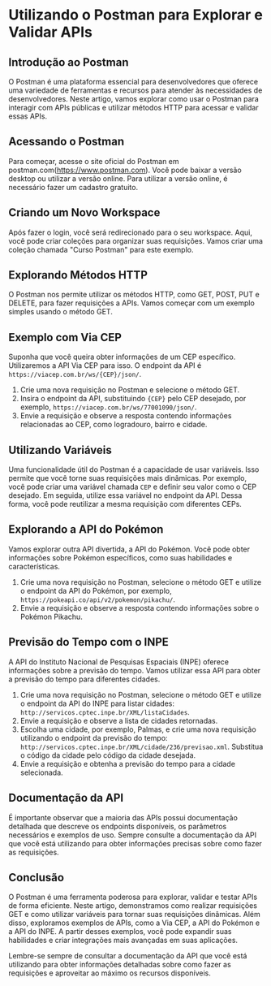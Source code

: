 
# Utilizando o Postman para Explorar e Validar APIs

## Introdução ao Postman
O Postman é uma plataforma essencial para desenvolvedores que oferece uma variedade de ferramentas e recursos para atender às necessidades de desenvolvedores. Neste artigo, vamos explorar como usar o Postman para interagir com APIs públicas e utilizar métodos HTTP para acessar e validar essas APIs.

## Acessando o Postman
Para começar, acesse o site oficial do Postman em postman.com(https://www.postman.com). Você pode baixar a versão desktop ou utilizar a versão online. Para utilizar a versão online, é necessário fazer um cadastro gratuito.

## Criando um Novo Workspace
Após fazer o login, você será redirecionado para o seu workspace. Aqui, você pode criar coleções para organizar suas requisições. Vamos criar uma coleção chamada \"Curso Postman\" para este exemplo.

## Explorando Métodos HTTP
O Postman nos permite utilizar os métodos HTTP, como GET, POST, PUT e DELETE, para fazer requisições a APIs. Vamos começar com um exemplo simples usando o método GET.

## Exemplo com Via CEP
Suponha que você queira obter informações de um CEP específico. Utilizaremos a API Via CEP para isso. O endpoint da API é `https://viacep.com.br/ws/{CEP}/json/`.

1. Crie uma nova requisição no Postman e selecione o método GET.
2. Insira o endpoint da API, substituindo `{CEP}` pelo CEP desejado, por exemplo, `https://viacep.com.br/ws/77001090/json/`.
3. Envie a requisição e observe a resposta contendo informações relacionadas ao CEP, como logradouro, bairro e cidade.

## Utilizando Variáveis
Uma funcionalidade útil do Postman é a capacidade de usar variáveis. Isso permite que você torne suas requisições mais dinâmicas. Por exemplo, você pode criar uma variável chamada `CEP` e definir seu valor como o CEP desejado. Em seguida, utilize essa variável no endpoint da API. Dessa forma, você pode reutilizar a mesma requisição com diferentes CEPs.

## Explorando a API do Pokémon
Vamos explorar outra API divertida, a API do Pokémon. Você pode obter informações sobre Pokémon específicos, como suas habilidades e características.

1. Crie uma nova requisição no Postman, selecione o método GET e utilize o endpoint da API do Pokémon, por exemplo, `https://pokeapi.co/api/v2/pokemon/pikachu/`.
2. Envie a requisição e observe a resposta contendo informações sobre o Pokémon Pikachu.

## Previsão do Tempo com o INPE
A API do Instituto Nacional de Pesquisas Espaciais (INPE) oferece informações sobre a previsão do tempo. Vamos utilizar essa API para obter a previsão do tempo para diferentes cidades.

1. Crie uma nova requisição no Postman, selecione o método GET e utilize o endpoint da API do INPE para listar cidades: `http://servicos.cptec.inpe.br/XML/listaCidades`.
2. Envie a requisição e observe a lista de cidades retornadas.
3. Escolha uma cidade, por exemplo, Palmas, e crie uma nova requisição utilizando o endpoint da previsão do tempo: `http://servicos.cptec.inpe.br/XML/cidade/236/previsao.xml`. Substitua o código da cidade pelo código da cidade desejada.
4. Envie a requisição e obtenha a previsão do tempo para a cidade selecionada.

## Documentação da API
É importante observar que a maioria das APIs possui documentação detalhada que descreve os endpoints disponíveis, os parâmetros necessários e exemplos de uso. Sempre consulte a documentação da API que você está utilizando para obter informações precisas sobre como fazer as requisições.

## Conclusão
O Postman é uma ferramenta poderosa para explorar, validar e testar APIs de forma eficiente. Neste artigo, demonstramos como realizar requisições GET e como utilizar variáveis para tornar suas requisições dinâmicas. Além disso, exploramos exemplos de APIs, como a Via CEP, a API do Pokémon e a API do INPE. A partir desses exemplos, você pode expandir suas habilidades e criar integrações mais avançadas em suas aplicações.

Lembre-se sempre de consultar a documentação da API que você está utilizando para obter informações detalhadas sobre como fazer as requisições e aproveitar ao máximo os recursos disponíveis.